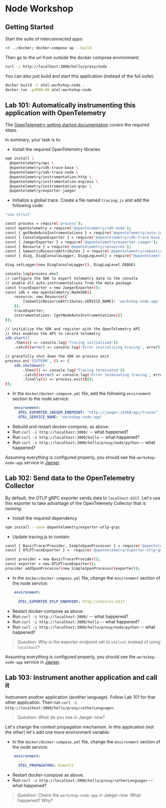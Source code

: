 # Node Workshop

## Getting Started

Start the suite of interconnected apps:

```bash
cd ../docker; docker-compose up --build
```

Then go to the url from outside the docker compose environment:

```bash
curl -i http://localhost:3000/hello/proxy/node
```

You can also just build and start this application (instead of the full suite):

```bash
docker build -t otel-workshop-node .
docker run -p3000:80 otel-workshop-node
```

## Lab 101: Automatically instrumenting this application with OpenTelemetry

The [OpenTelemetry getting started
documentation](https://github.com/open-telemetry/opentelemetry-js/blob/main/getting-started/README.md#trace-your-nodejs-application)
covers the required steps.

In summary, your task is to:

- Install the required OpenTelemetry libraries
```bash
npm install \
  @opentelemetry/api \
  @opentelemetry/sdk-trace-base \
  @opentelemetry/sdk-trace-node \
  @opentelemetry/instrumentation-http \
  @opentelemetry/instrumentation-express \
  @opentelemetry/instrumentation-grpc \
  @opentelemetry/exporter-jaeger
```
- Initialize a global trace. Create a file named `tracing.js` and add the following code:
```bash
'use strict'

const process = require('process');
const opentelemetry = require('@opentelemetry/sdk-node');
const { getNodeAutoInstrumentations } = require('@opentelemetry/auto-instrumentations-node');
const { ConsoleSpanExporter } = require('@opentelemetry/sdk-trace-base');
const { JaegerExporter } = require('@opentelemetry/exporter-jaeger');
const { Resource } = require('@opentelemetry/resources');
const { SemanticResourceAttributes } = require('@opentelemetry/semantic-conventions');
const { diag, DiagConsoleLogger, DiagLogLevel} = require("@opentelemetry/api");

diag.setLogger(new DiagConsoleLogger(), DiagLogLevel.DEBUG)

console.log(process.env)
// configure the SDK to export telemetry data to the console
// enable all auto-instrumentations from the meta package
const traceExporter = new JaegerExporter();
const sdk = new opentelemetry.NodeSDK({
    resource: new Resource({
        [SemanticResourceAttributes.SERVICE_NAME]: 'workshop-node-app',
    }),
    traceExporter,
    instrumentations: [getNodeAutoInstrumentations()]
});

// initialize the SDK and register with the OpenTelemetry API
// this enables the API to record telemetry
sdk.start()
    .then(() => console.log('Tracing initialized'))
    .catch((error) => console.log('Error initializing tracing', error));

// gracefully shut down the SDK on process exit
process.on('SIGTERM', () => {
    sdk.shutdown()
        .then(() => console.log('Tracing terminated'))
        .catch((error) => console.log('Error terminating tracing', error))
        .finally(() => process.exit(0));
});
```
- In the `docker/docker-compose.yml` file, add the following `environment` section to the node service:
```yaml
    environment:
      OTEL_EXPORTER_JAEGER_ENDPOINT: "http://jaeger:14268/api/traces"
      OTEL_SERVICE_NAME: "workshop-node-app"
```
- Rebuild and restart docker-compose, as above.
- Run `curl -i http://localhost:3000/` -- what happened?
- Run `curl -i http://localhost:3000/hello` -- what happened?
- Run `curl -i http://localhost:3000/hello/proxy/node/python` -- what happened?

Assuming everything is configured properly, you should see the
`workshop-node-app` service in [Jaeger](http://localhost:16686).

## Lab 102: Send data to the OpenTelemetry Collector

By default, the OTLP gRPC exporter sends data to `localhost:4317`. Let's use
this exporter to take advantage of the OpenTelemety Collector that is running:

- Install the required dependency
```bash
npm install --save @opentelemetry/exporter-otlp-grpc
```
- Update tracing.js to contain:
```bash
const { BasicTracerProvider, SimpleSpanProcessor } = require('@opentelemetry/sdk-trace-base');
const { OTLPTraceExporter } =  require('@opentelemetry/exporter-otlp-grpc');

const provider = new BasicTracerProvider();
const exporter = new OTLPTraceExporter();
provider.addSpanProcessor(new SimpleSpanProcessor(exporter));
```
- In the `docker/docker-compose.yml` file, change the `environment` section of the node service:
```yaml
    environment:
      ...
      OTEL_EXPORTER_OTLP_ENDPOINT: http://otelcol:4317
```
- Restart docker-compose as above.
- Run `curl -i http://localhost:3000/` -- what happened?
- Run `curl -i http://localhost:3000/hello` -- what happened?
- Run `curl -i http://localhost:3000/hello/proxy/node/python` -- what happened?

> Question: Why is the exporter endpoint set to `otelcol` instead of using `localhost`?

Assuming everything is configured properly, you should see the
`workshop-node-app` service in [Jaeger](http://localhost:16686).

## Lab 103: Instrument another application and call it

Instrument another application (another language). Follow Lab 101 for that
other application. Then run `curl -i
http://localhost:3000/hello/proxy/<otherLanguage>`.

> Question: What do you see in Jaeger now?

Let's change the context propagation mechanism. In this application (not the
other) let's add one more environment variable:

- In the `docker/docker-compose.yml` file, change the `environment` section of the node service:
```yaml
    environment:
      ...
      OTEL_PROPAGATORS: b3multi
```
- Restart docker-compose as above.
- Run `curl -i http://localhost:3000/hello/proxy/<otherLanguage>` -- what happened?

> Question: Check the `workshop-node-app` in Jaeger now. What happened? Why?
